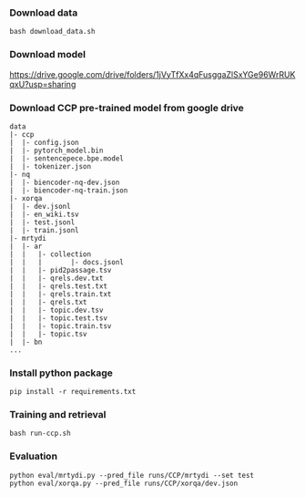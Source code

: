 ### Download data

```
bash download_data.sh
```

### Download model

https://drive.google.com/drive/folders/1jVyTfXx4qFusggaZlSxYGe96WrRUKqxU?usp=sharing

### Download CCP pre-trained model from google drive

```
data
|- ccp
|  |- config.json
|  |- pytorch_model.bin
|  |- sentencepece.bpe.model
|  |- tokenizer.json
|- nq
|  |- biencoder-nq-dev.json
|  |- biencoder-nq-train.json
|- xorqa
|  |- dev.jsonl
|  |- en_wiki.tsv
|  |- test.jsonl
|  |- train.jsonl
|- mrtydi
|  |- ar
|  |   |- collection
|  |   |       |- docs.jsonl
|  |   |- pid2passage.tsv
|  |   |- qrels.dev.txt
|  |   |- qrels.test.txt
|  |   |- qrels.train.txt
|  |   |- qrels.txt
|  |   |- topic.dev.tsv
|  |   |- topic.test.tsv
|  |   |- topic.train.tsv
|  |   |- topic.tsv
|  |- bn
...
```

### Install python package

```
pip install -r requirements.txt
```

### Training and retrieval

```
bash run-ccp.sh
```

### Evaluation

```
python eval/mrtydi.py --pred_file runs/CCP/mrtydi --set test
python eval/xorqa.py --pred_file runs/CCP/xorqa/dev.json
```
